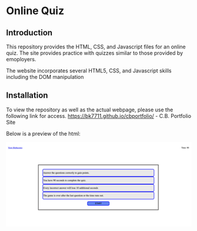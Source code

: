 # Online Quiz

## Introduction
This repository provides the HTML, CSS, and Javascript files for an online quiz. The site provides practice with quizzes similar to those provided by emoployers.

The website incorporates several HTML5, CSS, and Javascript skills including the DOM manipulation

## Installation
To view the repository as well as the actual webpage, please use the following link for access.
https://bk7711.github.io/cbportfolio/ - C.B. Portfolio Site

Below is a preview of the html:

![HTML snippet](assets/images/webpage.png)